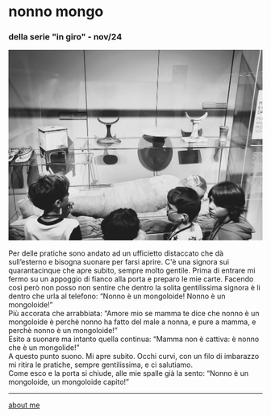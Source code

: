 # nonno mongo
### della serie "in giro" - nov/24

![](ingiro241130pic01.jpg "didascalia")  

Per delle pratiche sono andato ad un ufficietto distaccato che dà sull’esterno e bisogna suonare per farsi aprire. C'è una signora sui quarantacinque che apre subito, sempre molto gentile. Prima di entrare mi fermo su un appoggio di fianco alla porta e preparo le mie carte. Facendo così però non posso non sentire che dentro la solita gentilissima signora è li dentro che urla al telefono: “Nonno è un mongoloide! Nonno è un mongoloide!”  
Più accorata che arrabbiata: “Amore mio se mamma te dice che nonno è un mongoloide è perchè nonno ha fatto del male a nonna, e pure a mamma, e perchè nonno è un mongoloide!”  
Esito a suonare ma intanto quella continua: “Mamma non è cattiva: è nonno che è un mongolide!”  
A questo punto suono. Mi apre subito. Occhi curvi, con un filo di imbarazzo mi ritira le pratiche, sempre gentilissima, e ci salutiamo.  
Come esco e la porta si chiude, alle mie spalle già la sento: “Nonno è un mongoloide, un mongoloide capito!”   

---  
[about me](https://about.me/cacioman) 
